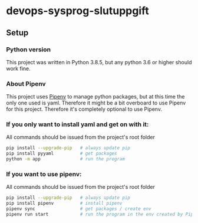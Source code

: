 # devops-sysprog-slutuppgift

## Setup

### Python version
This project was written in Python 3.8.5, but any python 3.6 or higher should work fine.

### About Pipenv

This project uses [Pipenv](https://github.com/pypa/pipenv) to manage python packages, but at this time the only one used is yaml.
Therefore it might be a bit overboard to use Pipenv for this project. Therefore it's completely optional to use Pipenv.


### If you only want to install yaml and get on with it:
All commands should be issued from the project's root folder

```bash
pip install --upgrade-pip   # always update pip
pip install pyyaml          # get packages
python -m app               # run the program
```

### If you want to use pipenv:
All commands should be issued from the project's root folder


```bash
pip install --upgrade-pip   # always update pip
pip install pipenv          # install pipenv
pipenv sync                 # get packages / create env
pipenv run start            # run the program in the env created by Pipenv